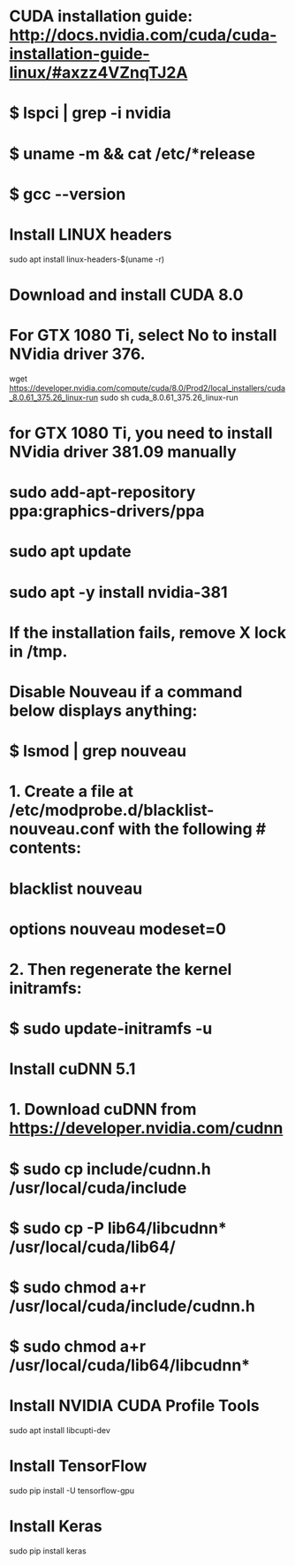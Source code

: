 # CUDA installation guide: http://docs.nvidia.com/cuda/cuda-installation-guide-linux/#axzz4VZnqTJ2A
# $ lspci | grep -i nvidia
# $ uname -m && cat /etc/*release
# $ gcc --version

# Install LINUX headers
sudo apt install linux-headers-$(uname -r)

# Download and install CUDA 8.0
# For GTX 1080 Ti, select No to install NVidia driver 376.
wget https://developer.nvidia.com/compute/cuda/8.0/Prod2/local_installers/cuda_8.0.61_375.26_linux-run
sudo sh cuda_8.0.61_375.26_linux-run

# for GTX 1080 Ti, you need to install NVidia driver 381.09 manually
# sudo add-apt-repository ppa:graphics-drivers/ppa
# sudo apt update
# sudo apt -y install nvidia-381

# If the installation fails, remove X lock in /tmp.

# Disable Nouveau if a command below displays anything:
# $ lsmod | grep nouveau
#
# 1. Create a file at /etc/modprobe.d/blacklist-nouveau.conf with the following # contents:
# blacklist nouveau
# options nouveau modeset=0
#
# 2. Then regenerate the kernel initramfs:
# $ sudo update-initramfs -u

# Install cuDNN 5.1
# 1. Download cuDNN from https://developer.nvidia.com/cudnn
# $ sudo cp include/cudnn.h /usr/local/cuda/include
# $ sudo cp -P lib64/libcudnn* /usr/local/cuda/lib64/
# $ sudo chmod a+r /usr/local/cuda/include/cudnn.h
# $ sudo chmod a+r /usr/local/cuda/lib64/libcudnn*

# Install NVIDIA CUDA Profile Tools
sudo apt install libcupti-dev

# Install TensorFlow
sudo pip install -U tensorflow-gpu

# Install Keras
sudo pip install keras
